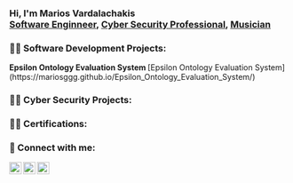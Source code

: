 <h3>Hi, I'm Marios Vardalachakis <br/><a href="https://github.com/mariosggg">Software Enginneer</a>, <a href="https://www.linkedin.com/in/marios-vardalachakis-0994137a/">Cyber Security Professional</a>, <a href="">Musician</a></h3>

<h3>👨‍💻 Software Development Projects:</h3>
<b>Epsilon Ontology Evaluation System </b>
[Epsilon Ontology Evaluation System](https://mariosggg.github.io/Epsilon_Ontology_Evaluation_System/)




<h3>👨‍💻 Cyber Security Projects:</h3>









<h3>👨‍💻 Certifications:</h3>








<h3> 🤳 Connect with me:</h3>

[<img align="left" alt="Marios Vardalachakis | YouTube" width="22px" src="https://cdn.jsdelivr.net/npm/simple-icons@v3/icons/youtube.svg" />][youtube]
[<img align="left" alt="Marios Vardalachakis | LinkedIn" width="22px" src="https://cdn.jsdelivr.net/npm/simple-icons@v3/icons/linkedin.svg" />][linkedin]
[<img align="left" alt="Marios Vardalachakis | Instagram" width="22px" src="https://cdn.jsdelivr.net/npm/simple-icons@v3/icons/instagram.svg" />][instagram]

[youtube]: https://youtube.com/user/marioskriti2
[instagram]: https://www.instagram.com/mariosvardalachakis/
[linkedin]: https://www.linkedin.com/in/marios-vardalachakis-0994137a/
